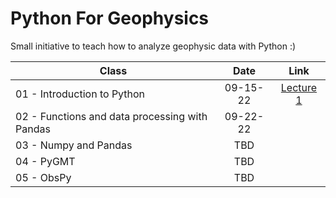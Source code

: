 # Python For Geophysics

Small initiative to teach how to analyze geophysic data with Python :)


| Class | Date | Link |
|-------|:----:|:---:|
| 01 - Introduction to Python  |  09-15-22    | [Lecture 1](https://colab.research.google.com/drive/12pdNLDznKf1AYZutF0k6UOwifq91pERV?usp=sharing)     |
| 02 - Functions and data processing with Pandas      |  09-22-22    |     |
| 03 - Numpy and Pandas      | TBD     |     |
| 04 - PyGMT      | TBD     |     |
| 05 - ObsPy      | TBD     |     |
